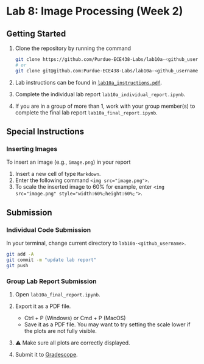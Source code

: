 # Lab 8: Image Processing (Week 2)

## Getting Started

1. Clone the repository by running the command

    ```bash
    git clone https://github.com/Purdue-ECE438-Labs/lab10a-<github_username>.git  # using web URL
    # or
    git clone git@github.com:Purdue-ECE438-Labs/lab10a-<github_username>.git  # using SSH
    ```

2. Lab instructions can be found in [`lab10a_instructions.pdf`](lab10a_instructions.pdf).

3. Complete the individual lab report `lab10a_individual_report.ipynb`.

4. If you are in a group of more than 1, work with your group member(s) to complete the final lab report `lab10a_final_report.ipynb`.

## Special Instructions

### Inserting Images

To insert an image (e.g., `image.png`) in your report
  
  1. Insert a new cell of type `Markdown`.
  2. Enter the following command `<img src="image.png">`.
  3. To scale the inserted image to 60% for example, enter `<img src="image.png" style="width:60%;height:60%;">`.

## Submission

### Individual Code Submission

In your terminal, change current directory to `lab10a-<github_username>`.

```bash
git add -A 
git commit -m "update lab report"
git push
```

### Group Lab Report Submission

1. Open `lab10a_final_report.ipynb`.

2. Export it as a PDF file.
    * Ctrl + P (Windows) or Cmd + P (MacOS)
    * Save it as a PDF file. You may want to try setting the scale lower if the plots are not fully visible.

3. ⚠️ Make sure all plots are correctly displayed.

4. Submit it to [Gradescope](https://www.gradescope.com/).
